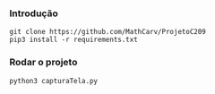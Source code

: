 ### Introdução
```
git clone https://github.com/MathCarv/ProjetoC209
pip3 install -r requirements.txt
```

### Rodar o projeto
```
python3 capturaTela.py
```

